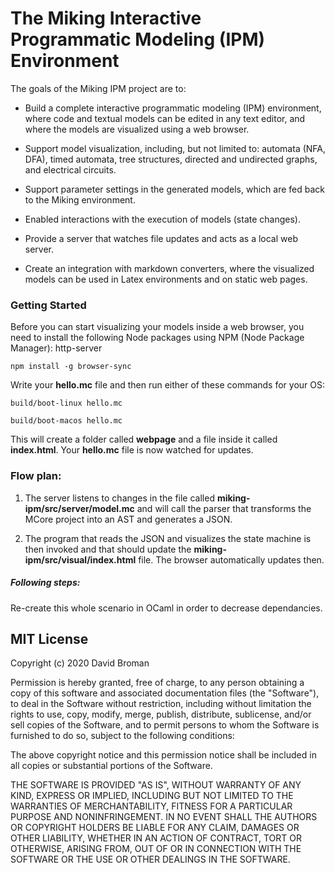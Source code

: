 
# The Miking Interactive Programmatic Modeling (IPM) Environment

The goals of the Miking IPM project are to:

* Build a complete interactive programmatic modeling (IPM) environment,
  where code and textual models can be edited in any text editor, and
  where the models are visualized using a web browser.

* Support model visualization, including, but not limited to:
automata (NFA, DFA), timed automata, tree structures, directed and
undirected graphs, and electrical circuits.

* Support parameter settings in the generated models, which are fed
  back to the Miking environment.

* Enabled interactions with the execution of models (state changes).

* Provide a server that watches file updates and acts as a local web server.

* Create an integration with markdown converters, where the visualized
  models can be used in Latex environments and on static web pages.

### Getting Started

Before you can start visualizing your models inside a web browser, you need to 
install the following Node packages using NPM (Node Package Manager): http-server

	npm install -g browser-sync
	
Write your **hello.mc** file and then run either of these commands for your OS:

	build/boot-linux hello.mc
	
	build/boot-macos hello.mc
	
This will create a folder called **webpage** and a file inside it called **index.html**. Your **hello.mc** file is now watched for updates.


### Flow plan:

1. The server listens to changes in the file called **miking-ipm/src/server/model.mc** and will call the parser that transforms the MCore project into an AST and generates a JSON. 

2. The program that reads the JSON and visualizes the state machine is then invoked and that should update the **miking-ipm/src/visual/index.html** file. The browser automatically updates then.

##### Following steps:

Re-create this whole scenario in OCaml in order to decrease dependancies.

## MIT License

Copyright (c) 2020 David Broman

Permission is hereby granted, free of charge, to any person obtaining a copy
of this software and associated documentation files (the "Software"), to deal
in the Software without restriction, including without limitation the rights
to use, copy, modify, merge, publish, distribute, sublicense, and/or sell
copies of the Software, and to permit persons to whom the Software is
furnished to do so, subject to the following conditions:

The above copyright notice and this permission notice shall be included in all
copies or substantial portions of the Software.

THE SOFTWARE IS PROVIDED "AS IS", WITHOUT WARRANTY OF ANY KIND, EXPRESS OR
IMPLIED, INCLUDING BUT NOT LIMITED TO THE WARRANTIES OF MERCHANTABILITY,
FITNESS FOR A PARTICULAR PURPOSE AND NONINFRINGEMENT. IN NO EVENT SHALL THE
AUTHORS OR COPYRIGHT HOLDERS BE LIABLE FOR ANY CLAIM, DAMAGES OR OTHER
LIABILITY, WHETHER IN AN ACTION OF CONTRACT, TORT OR OTHERWISE, ARISING FROM,
OUT OF OR IN CONNECTION WITH THE SOFTWARE OR THE USE OR OTHER DEALINGS IN THE
SOFTWARE.
